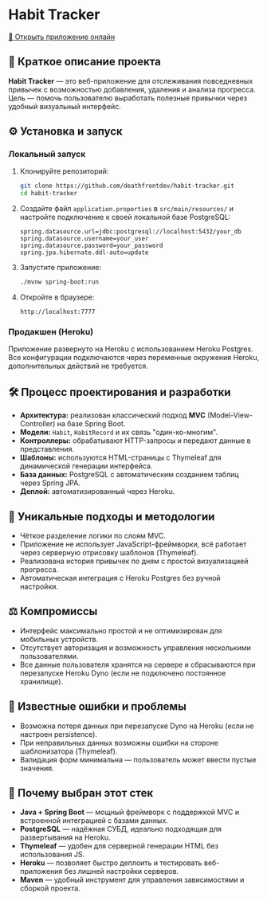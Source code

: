 
# Habit Tracker

[🔗 Открыть приложение онлайн](https://habit-tracker123-c7e85dd5267a.herokuapp.com/habits)

## 📌 Краткое описание проекта

**Habit Tracker** — это веб-приложение для отслеживания повседневных привычек с возможностью добавления, удаления и анализа прогресса. Цель — помочь пользователю выработать полезные привычки через удобный визуальный интерфейс.

## ⚙️ Установка и запуск

### Локальный запуск

1. Клонируйте репозиторий:

   ```bash
   git clone https://github.com/deathfrontdev/habit-tracker.git
   cd habit-tracker
   ```

2. Создайте файл `application.properties` в `src/main/resources/` и настройте подключение к своей локальной базе PostgreSQL:

   ```properties
   spring.datasource.url=jdbc:postgresql://localhost:5432/your_db
   spring.datasource.username=your_user
   spring.datasource.password=your_password
   spring.jpa.hibernate.ddl-auto=update
   ```

3. Запустите приложение:

   ```bash
   ./mvnw spring-boot:run
   ```

4. Откройте в браузере:

   ```
   http://localhost:7777
   ```

### Продакшен (Heroku)

Приложение развернуто на Heroku с использованием Heroku Postgres. Все конфигурации подключаются через переменные окружения Heroku, дополнительных действий не требуется.

## 🛠️ Процесс проектирования и разработки

* **Архитектура:** реализован классический подход **MVC** (Model-View-Controller) на базе Spring Boot.
* **Модели:** `Habit`, `HabitRecord` и их связь "один-ко-многим".
* **Контроллеры:** обрабатывают HTTP-запросы и передают данные в представления.
* **Шаблоны:** используются HTML-страницы с Thymeleaf для динамической генерации интерфейса.
* **База данных:** PostgreSQL с автоматическим созданием таблиц через Spring JPA.
* **Деплой:** автоматизированный через Heroku.

## 🌟 Уникальные подходы и методологии

* Чёткое разделение логики по слоям MVC.
* Приложение не использует JavaScript-фреймворки, всё работает через серверную отрисовку шаблонов (Thymeleaf).
* Реализована история привычек по дням с простой визуализацией прогресса.
* Автоматическая интеграция с Heroku Postgres без ручной настройки.

## ⚖️ Компромиссы

* Интерфейс максимально простой и не оптимизирован для мобильных устройств.
* Отсутствует авторизация и возможность управления несколькими пользователями.
* Все данные пользователя хранятся на сервере и сбрасываются при перезапуске Heroku Dyno (если не подключено постоянное хранилище).

## 🐞 Известные ошибки и проблемы

* Возможна потеря данных при перезапуске Dyno на Heroku (если не настроен persistence).
* При неправильных данных возможны ошибки на стороне шаблонизатора (Thymeleaf).
* Валидация форм минимальна — пользователь может ввести пустые значения.

## 🧪 Почему выбран этот стек

* **Java + Spring Boot** — мощный фреймворк с поддержкой MVC и встроенной интеграцией с базами данных.
* **PostgreSQL** — надёжная СУБД, идеально подходящая для развертывания на Heroku.
* **Thymeleaf** — удобен для серверной генерации HTML без использования JS.
* **Heroku** — позволяет быстро деплоить и тестировать веб-приложения без лишней настройки серверов.
* **Maven** — удобный инструмент для управления зависимостями и сборкой проекта.
